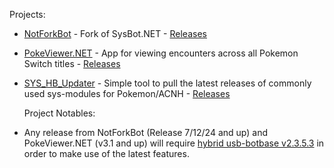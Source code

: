 Projects:
- [NotForkBot](https://github.com/zyro670/NotForkBot.NET) - Fork of SysBot.NET - [Releases](https://dev.azure.com/zyrocodez/Project%20Zyro/_build?definitionId=2)
- [PokeViewer.NET](https://github.com/zyro670/PokeViewer.NET) - App for viewing encounters across all Pokemon Switch titles - [Releases](https://github.com/zyro670/PokeViewer.NET/releases)
- [SYS_HB_Updater](https://github.com/zyro670/SYS_HB_Updater) - Simple tool to pull the latest releases of commonly used sys-modules for Pokemon/ACNH - [Releases](https://github.com/zyro670/SYS_HB_Updater/releases)

  Project Notables:
- Any release from NotForkBot (Release 7/12/24 and up) and PokeViewer.NET (v3.1 and up) will require [hybrid usb-botbase v2.3.5.3](https://github.com/zyro670/usb-botbase/releases/tag/2.3.5.3) in order to make use of the latest features.

